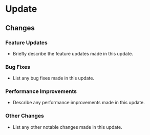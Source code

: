 # Update

## Changes

### Feature Updates
- Briefly describe the feature updates made in this update.

### Bug Fixes
- List any bug fixes made in this update.

### Performance Improvements
- Describe any performance improvements made in this update.

### Other Changes
- List any other notable changes made in this update.